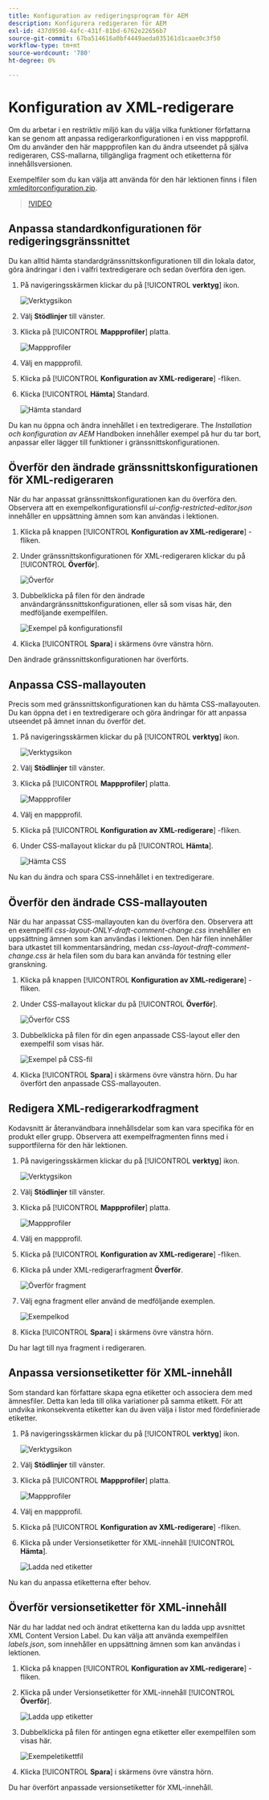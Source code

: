 ```yaml
---
title: Konfiguration av redigeringsprogram för AEM
description: Konfigurera redigeraren för AEM
exl-id: 437d9598-4afc-431f-81bd-6762e22656b7
source-git-commit: 67ba514616a0bf4449aeda035161d1caae0c3f50
workflow-type: tm+mt
source-wordcount: '780'
ht-degree: 0%

---
```


# Konfiguration av XML-redigerare

Om du arbetar i en restriktiv miljö kan du välja vilka funktioner författarna kan se genom att anpassa redigerarkonfigurationen i en viss mappprofil. Om du använder den här mappprofilen kan du ändra utseendet på själva redigeraren, CSS-mallarna, tillgängliga fragment och etiketterna för innehållsversionen.

Exempelfiler som du kan välja att använda för den här lektionen finns i filen [xmleditorconfiguration.zip](assets/xmleditorconfiguration.zip).

>[!VIDEO](https://video.tv.adobe.com/v/342762?quality=12&learn=on)

## Anpassa standardkonfigurationen för redigeringsgränssnittet

Du kan alltid hämta standardgränssnittskonfigurationen till din lokala dator, göra ändringar i den i valfri textredigerare och sedan överföra den igen.

1. På navigeringsskärmen klickar du på [!UICONTROL **verktyg**] ikon.

   ![Verktygsikon](images/reuse/tools-icon.png)

1. Välj **Stödlinjer** till vänster.

1. Klicka på [!UICONTROL **Mappprofiler**] platta.

   ![Mappprofiler](images/reuse/folder-profiles-tile.png)

1. Välj en mappprofil.

1. Klicka på [!UICONTROL **Konfiguration av XML-redigerare**] -fliken.

1. Klicka [!UICONTROL **Hämta**] Standard.

   ![Hämta standard](images/lesson-4/download-default.png)

Du kan nu öppna och ändra innehållet i en textredigerare. The _Installation och konfiguration av AEM_ Handboken innehåller exempel på hur du tar bort, anpassar eller lägger till funktioner i gränssnittskonfigurationen.

## Överför den ändrade gränssnittskonfigurationen för XML-redigeraren

När du har anpassat gränssnittskonfigurationen kan du överföra den. Observera att en exempelkonfigurationsfil _ui-config-restricted-editor.json_ innehåller en uppsättning ämnen som kan användas i lektionen.

1. Klicka på knappen [!UICONTROL **Konfiguration av XML-redigerare**] -fliken.

1. Under gränssnittskonfigurationen för XML-redigeraren klickar du på [!UICONTROL **Överför**].

   ![Överför](images/lesson-4/upload.png)

1. Dubbelklicka på filen för den ändrade användargränssnittskonfigurationen, eller så som visas här, den medföljande exempelfilen.

   ![Exempel på konfigurationsfil](images/lesson-4/sample-config-file.png)

1. Klicka [!UICONTROL **Spara**] i skärmens övre vänstra hörn.

Den ändrade gränssnittskonfigurationen har överförts.

## Anpassa CSS-mallayouten

Precis som med gränssnittskonfigurationen kan du hämta CSS-mallayouten. Du kan öppna det i en textredigerare och göra ändringar för att anpassa utseendet på ämnet innan du överför det.

1. På navigeringsskärmen klickar du på [!UICONTROL **verktyg**] ikon.

   ![Verktygsikon](images/reuse/tools-icon.png)

1. Välj **Stödlinjer** till vänster.

1. Klicka på [!UICONTROL **Mappprofiler**] platta.

   ![Mappprofiler](images/reuse/folder-profiles-tile.png)

1. Välj en mappprofil.

1. Klicka på [!UICONTROL **Konfiguration av XML-redigerare**] -fliken.

1. Under CSS-mallayout klickar du på [!UICONTROL **Hämta**].

   ![Hämta CSS](images/lesson-4/download-css.png)

Nu kan du ändra och spara CSS-innehållet i en textredigerare.

## Överför den ändrade CSS-mallayouten

När du har anpassat CSS-mallayouten kan du överföra den. Observera att en exempelfil _css-layout-ONLY-draft-comment-change.css_ innehåller en uppsättning ämnen som kan användas i lektionen. Den här filen innehåller bara utkastet till kommentarsändring, medan _css-layout-draft-comment-change.css_ är hela filen som du bara kan använda för testning eller granskning.

1. Klicka på knappen [!UICONTROL **Konfiguration av XML-redigerare**] -fliken.

1. Under CSS-mallayout klickar du på [!UICONTROL **Överför**].

   ![Överför CSS](images/lesson-4/upload-css.png)

1. Dubbelklicka på filen för din egen anpassade CSS-layout eller den exempelfil som visas här.

   ![Exempel på CSS-fil](images/lesson-4/sample-css-file.png)

1. Klicka [!UICONTROL **Spara**] i skärmens övre vänstra hörn.
Du har överfört den anpassade CSS-mallayouten.

## Redigera XML-redigerarkodfragment

Kodavsnitt är återanvändbara innehållsdelar som kan vara specifika för en produkt eller grupp. Observera att exempelfragmenten finns med i supportfilerna för den här lektionen.

1. På navigeringsskärmen klickar du på [!UICONTROL **verktyg**] ikon.

   ![Verktygsikon](images/reuse/tools-icon.png)

1. Välj **Stödlinjer** till vänster.

1. Klicka på [!UICONTROL **Mappprofiler**] platta.

   ![Mappprofiler](images/reuse/folder-profiles-tile.png)

1. Välj en mappprofil.

1. Klicka på [!UICONTROL **Konfiguration av XML-redigerare**] -fliken.

1. Klicka på under XML-redigerarfragment **Överför**.

   ![Överför fragment](images/lesson-4/upload-snippets.png)

1. Välj egna fragment eller använd de medföljande exemplen.

   ![Exempelkod](images/lesson-4/sample-snippet.png)

1. Klicka [!UICONTROL **Spara**] i skärmens övre vänstra hörn.

Du har lagt till nya fragment i redigeraren.

## Anpassa versionsetiketter för XML-innehåll

Som standard kan författare skapa egna etiketter och associera dem med ämnesfiler. Detta kan leda till olika variationer på samma etikett. För att undvika inkonsekventa etiketter kan du även välja i listor med fördefinierade etiketter.

1. På navigeringsskärmen klickar du på [!UICONTROL **verktyg**] ikon.

   ![Verktygsikon](images/reuse/tools-icon.png)

1. Välj **Stödlinjer** till vänster.

1. Klicka på [!UICONTROL **Mappprofiler**] platta.

   ![Mappprofiler](images/reuse/folder-profiles-tile.png)

1. Välj en mappprofil.

1. Klicka på [!UICONTROL **Konfiguration av XML-redigerare**] -fliken.

1. Klicka på under Versionsetiketter för XML-innehåll [!UICONTROL **Hämta**].

   ![Ladda ned etiketter](images/lesson-4/download-labels.png)

Nu kan du anpassa etiketterna efter behov.

## Överför versionsetiketter för XML-innehåll

När du har laddat ned och ändrat etiketterna kan du ladda upp avsnittet XML Content Version Label. Du kan välja att använda exempelfilen _labels.json_, som innehåller en uppsättning ämnen som kan användas i lektionen.

1. Klicka på knappen [!UICONTROL **Konfiguration av XML-redigerare**] -fliken.

1. Klicka på under Versionsetiketter för XML-innehåll [!UICONTROL **Överför**].

   ![Ladda upp etiketter](images/lesson-4/upload-labels.png)

1. Dubbelklicka på filen för antingen egna etiketter eller exempelfilen som visas här.

   ![Exempeletikettfil](images/lesson-4/sample-labels-file.png)

1. Klicka [!UICONTROL **Spara**] i skärmens övre vänstra hörn.

Du har överfört anpassade versionsetiketter för XML-innehåll.
